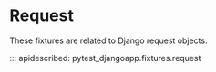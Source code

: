 # Request

These fixtures are related to Django request objects.

::: apidescribed: pytest_djangoapp.fixtures.request
